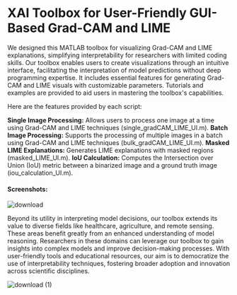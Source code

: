 # XAI Toolbox for User-Friendly GUI-Based Grad-CAM and LIME
We designed this MATLAB toolbox for visualizing Grad-CAM and LIME explanations, simplifying interpretability for researchers with limited coding skills. Our toolbox enables users to create visualizations through an intuitive interface, facilitating the interpretation of model predictions without deep programming expertise. It includes essential features for generating Grad-CAM and LIME visuals with customizable parameters. Tutorials and examples are provided to aid users in mastering the toolbox's capabilities.

Here are the features provided by each script:

**Single Image Processing:** Allows users to process one image at a time using Grad-CAM and LIME techniques (single_gradCAM_LIME_UI.m).
**Batch Image Processing:** Supports the processing of multiple images in a batch using Grad-CAM and LIME techniques (bulk_gradCAM_LIME_UI.m).
**Masked LIME Explanations:** Generates LIME explanations with masked regions (masked_LIME_UI.m).
**IoU Calculation:** Computes the Intersection over Union (IoU) metric between a binarized image and a ground truth image (iou_calculation_UI.m).

#### Screenshots:
![download](https://github.com/user-attachments/assets/2af4dca1-1e0e-4fb1-ac96-9d6368c10016)
 
Beyond its utility in interpreting model decisions, our toolbox extends its value to diverse fields like healthcare, agriculture, and remote sensing. These areas benefit greatly from an enhanced understanding of model reasoning. Researchers in these domains can leverage our toolbox to gain insights into complex models and improve decision-making processes. With user-friendly tools and educational resources, our aim is to democratize the use of interpretability techniques, fostering broader adoption and innovation across scientific disciplines.

![download (1)](https://github.com/user-attachments/assets/4c1ab51c-e4e7-4aaf-a80b-95b246b17dc4)
